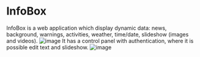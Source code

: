# InfoBox
InfoBox is a web application which display dynamic data: news, background, warnings, activities, weather, time/date, slideshow (images and videos). 
![image](https://user-images.githubusercontent.com/36988326/112754558-e277a100-8fdc-11eb-88f2-c7d472950a2c.png)
It has a control panel with authentication, where it is possible edit text and slideshow.
![image](https://user-images.githubusercontent.com/36988326/112754572-ef949000-8fdc-11eb-872f-3a6ca34759f4.png)

